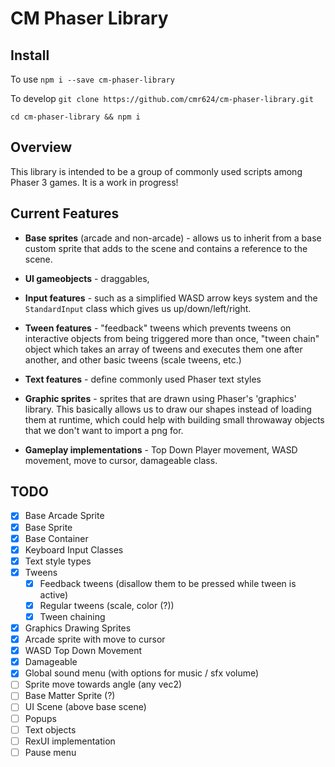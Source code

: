 # CM Phaser Library

## Install

To use
`npm i --save cm-phaser-library`

To develop
`git clone https://github.com/cmr624/cm-phaser-library.git`

`cd cm-phaser-library && npm i`

## Overview

This library is intended to be a group of commonly used scripts among Phaser 3 games. It is a work in progress!

## Current Features

- **Base sprites** (arcade and non-arcade) - allows us to inherit from a base custom sprite that adds to the scene and contains a reference to the scene.

- **UI gameobjects** - draggables,

- **Input features** - such as a simplified WASD arrow keys system and the `StandardInput` class which gives us up/down/left/right.

- **Tween features** - "feedback" tweens which prevents tweens on interactive objects from being triggered more than once, "tween chain" object which takes an array of tweens and executes them one after another, and other basic tweens (scale tweens, etc.)

- **Text features** - define commonly used Phaser text styles

- **Graphic sprites** - sprites that are drawn using Phaser's 'graphics' library. This basically allows us to draw our shapes instead of loading them at runtime, which could help with building small throwaway objects that we don't want to import a png for.

- **Gameplay implementations** - Top Down Player movement, WASD movement, move to cursor, damageable class.

## TODO

- [x] Base Arcade Sprite
- [x] Base Sprite
- [x] Base Container
- [x] Keyboard Input Classes
- [x] Text style types
- [x] Tweens
  - [x] Feedback tweens (disallow them to be pressed while tween is active)
  - [x] Regular tweens (scale, color (?))
  - [x] Tween chaining
- [x] Graphics Drawing Sprites
- [x] Arcade sprite with move to cursor
- [x] WASD Top Down Movement
- [x] Damageable
- [x] Global sound menu (with options for music / sfx volume)
- [ ] Sprite move towards angle (any vec2)
- [ ] Base Matter Sprite (?)
- [ ] UI Scene (above base scene)
- [ ] Popups
- [ ] Text objects
- [ ] RexUI implementation
- [ ] Pause menu
